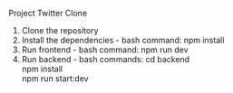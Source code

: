 Project Twitter Clone

1. Clone the repository
2. Install the dependencies - bash command: npm install
3. Run frontend - bash command: npm run dev
4. Run backend - bash commands: cd backend  
    npm install  
    npm run start:dev
